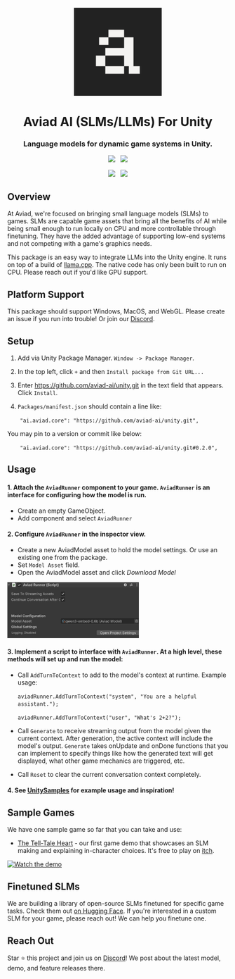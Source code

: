 <p align="center">
    <a href="https://aviad.ai" target="_blank">
        <img width="200" src="images/logo.png" alt="Aviad Logo">
    </a>
</p>
<p align="center">
    <h1 align="center">
        Aviad AI (SLMs/LLMs) For Unity
    </h1>
    <h3 align="center">
        Language models for dynamic game systems in Unity.
    </h3>
</p>
<p align="center">
    <a href="https://github.com/aviad-ai/aviad"><img src="https://img.shields.io/badge/version-1.0.0-ff00a0.svg?style=flat-square"></a>
    &nbsp;
    <a href="https://github.com/aviad-ai/aviad/blob/main/LICENSE"><img src="https://img.shields.io/badge/license-MIT-00bfff.svg?style=flat-square"></a>
</p>
<p align="center">
    <a href="https://x.com/aviadai"><img src="https://img.shields.io/badge/twitter-Follow_us-1d9bf0.svg?style=flat-square"></a>
    &nbsp;
    <a href="https://www.linkedin.com/company/aviad-ai/"><img src="https://img.shields.io/badge/linkedin-Connect_with_us-0a66c2.svg?style=flat-square"></a>
</p>

## Overview
At Aviad, we're focused on bringing small language models (SLMs) to games. SLMs are capable game assets that bring all the benefits of AI while being small 
enough to run locally on CPU and more controllable through finetuning. They have the added advantage of supporting low-end systems and not competing with a game's graphics needs.

This package is an easy way to integrate LLMs into the Unity engine. It runs on top of a build of [llama.cpp](https://github.com/ggml-org/llama.cpp). The native code has only been built to run on CPU. Please reach out if you'd like GPU support.

## Platform Support

This package should support Windows, MacOS, and WebGL. Please create an issue if you run into trouble! Or join our [Discord](https://discord.gg/Jk4jUYghnA).

## Setup

1. Add via Unity Package Manager. `Window -> Package Manager`.

2. In the top left, click `+` and then `Install package from Git URL...`

3. Enter https://github.com/aviad-ai/unity.git in the text field that appears. Click `Install`.

4. `Packages/manifest.json` should contain a line like:

`    "ai.aviad.core": "https://github.com/aviad-ai/unity.git",`

You may pin to a version or commit like below:

`    "ai.aviad.core": "https://github.com/aviad-ai/unity.git#0.2.0",`

## Usage

#### 1. Attach the `AviadRunner` component to your game. `AviadRunner` is an interface for configuring how the model is run.
* Create an empty GameObject.
* Add component and select `AviadRunner`

#### 2. Configure `AviadRunner` in the inspector view.
* Create a new AviadModel asset to hold the model settings. Or use an existing one from the package.
* Set `Model Asset` field.
* Open the AviadModel asset and click *Download Model*

<img width="300" src="images/AviadRunner.png" alt="AviadRunner inspector view">

#### 3. Implement a script to interface with `AviadRunner`. At a high level, these methods will set up and run the model:
* Call `AddTurnToContext` to add to the model's context at runtime. Example usage:

  `aviadRunner.AddTurnToContext("system", "You are a helpful assistant.");`
  
  `aviadRunner.AddTurnToContext("user", "What's 2+2?");`

* Call `Generate` to receive streaming output from the model given the current context. After generation, the active context will include the model's output. `Generate` takes onUpdate and onDone functions that you can implement to specify things like how the generated text will get displayed, what other game mechanics are triggered, etc.
* Call `Reset` to clear the current conversation context completely.

#### 4. See [UnitySamples](https://github.com/aviad-ai/UnitySamples) for example usage and inspiration!

## Sample Games

We have one sample game so far that you can take and use:
* [The Tell-Tale Heart](https://github.com/aviad-ai/TheTellTaleHeart) - our first game demo that showcases
an SLM making and explaining in-character choices. It's free to play on [itch](https://aviadai.itch.io/the-tell-tale-heart).

<a href="https://www.youtube.com/watch?v=z-lg043BYF8">
  <img src="https://img.youtube.com/vi/z-lg043BYF8/0.jpg" alt="Watch the demo" width="480">
</a>

## Finetuned SLMs

We are building a library of open-source SLMs finetuned for specific game tasks. Check them out [on Hugging Face](https://huggingface.co/aviad-ai).
If you're interested in a custom SLM for your game, please reach out! We can help you finetune one.

## Reach Out
Star ⭐ this project and join us on [Discord](https://discord.gg/Jk4jUYghnA)! We post about the latest model, demo, and feature releases there.